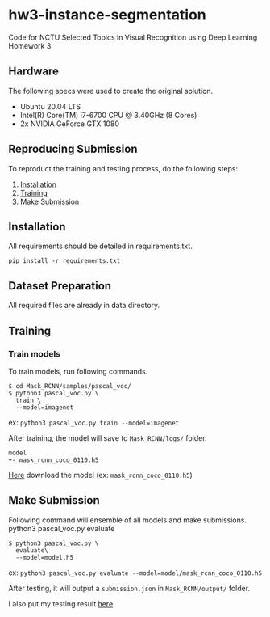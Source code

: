 # hw3-instance-segmentation
Code for NCTU Selected Topics in Visual Recognition using Deep Learning Homework 3

## Hardware
The following specs were used to create the original solution.
- Ubuntu 20.04 LTS
- Intel(R) Core(TM) i7-6700 CPU @ 3.40GHz (8 Cores)
- 2x NVIDIA GeForce GTX 1080

## Reproducing Submission
To reproduct the training and testing process, do the following steps:
1. [Installation](#installation)
2. [Training](#training)
3. [Make Submission](#make-submission)

## Installation
All requirements should be detailed in requirements.txt.
```
pip install -r requirements.txt
```

## Dataset Preparation
All required files are already in data directory.

## Training

### Train models
To train models, run following commands.

```
$ cd Mask_RCNN/samples/pascal_voc/
$ python3 pascal_voc.py \
  train \
  --model=imagenet
```
ex: `python3 pascal_voc.py train --model=imagenet`

After training, the model will save to `Mask_RCNN/logs/` folder.
```
model
+- mask_rcnn_coco_0110.h5
```
[Here](https://drive.google.com/drive/folders/17wW7i1jNhWoWXyMpot97sT2rHYj3tM6g?usp=sharing) download the model (ex: `mask_rcnn_coco_0110.h5`)

## Make Submission
Following command will ensemble of all models and make submissions.
python3 pascal_voc.py evaluate
```
$ python3 pascal_voc.py \
  evaluate\
  --model=model.h5
```
ex: `python3 pascal_voc.py evaluate --model=model/mask_rcnn_coco_0110.h5`

After testing, it will output a `submission.json` in `Mask_RCNN/output/` folder.

I also put my testing result [here](https://drive.google.com/drive/folders/1SdG-fKzXxGuGdml9I5aXNkObh0DPv_a0?usp=sharing).

